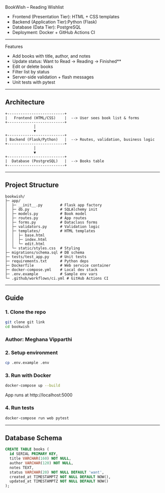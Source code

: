 BookWish – Reading Wishlist

- Frontend (Presentation Tier): HTML + CSS templates  
- Backend (Application Tier):Python (Flask)  
- Database (Data Tier): PostgreSQL  
- Deployment: Docker + GitHub Actions CI  

---

Features

- Add books with title, author, and notes 
- Update status: Want to Read → Reading → Finished**  
- Edit or delete books  
- Filter list by status  
- Server-side validation + flash messages  
- Unit tests with pytest

---

## Architecture

```
+--------------------------+
|   Frontend (HTML/CSS)    |  --> User sees book list & forms
+--------------------------+
             │
             ▼
+--------------------------+
| Backend (Flask/Python)   |  --> Routes, validation, business logic
+--------------------------+
             │
             ▼
+--------------------------+
|  Database (PostgreSQL)   |  --> Books table
+--------------------------+
```

---

## Project Structure
```
bookwish/
├─ app/
│  ├─ __init__.py        # Flask app factory
│  ├─ db.py              # SQLAlchemy init
│  ├─ models.py          # Book model
│  ├─ routes.py          # App routes
│  ├─ forms.py           # Dataclass forms
│  ├─ validators.py      # Validation logic
│  ├─ templates/         # HTML templates
│  │  ├─ base.html
│  │  ├─ index.html
│  │  └─ edit.html
│  └─ static/styles.css  # Styling
├─ migrations/schema.sql # DB schema
├─ tests/test_app.py     # Unit tests
├─ requirements.txt      # Python deps
├─ Dockerfile            # Web service container
├─ docker-compose.yml    # Local dev stack
├─ .env.example          # Sample env vars
└─ .github/workflows/ci.yml # GitHub Actions CI
```

---

## Guide

### 1. Clone the repo
```bash
git clone git link
cd bookwish
```
### Author: Meghana Vipparthi

### 2. Setup environment
```bash
cp .env.example .env
```

### 3. Run with Docker
```bash
docker-compose up --build
```

App runs at http://localhost:5000

### 4. Run tests
```bash
docker-compose run web pytest
```

---

## Database Schema

```sql
CREATE TABLE books (
  id SERIAL PRIMARY KEY,
  title VARCHAR(160) NOT NULL,
  author VARCHAR(120) NOT NULL,
  notes TEXT,
  status VARCHAR(20) NOT NULL DEFAULT 'want',
  created_at TIMESTAMPTZ NOT NULL DEFAULT NOW(),
  updated_at TIMESTAMPTZ NOT NULL DEFAULT NOW()
);
```

